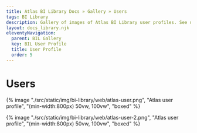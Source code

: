 ```yaml
---
title: Atlas BI Library Docs » Gallery » Users
tags: BI Library
description: Gallery of images of Atlas BI Library user profiles. See user run history, subscriptions and more.
layout: docs_library.njk
eleventyNavigation:
  parent: BIL Gallery
  key: BIL User Profile
  title: User Profile
  order: 5
---
```


# Users

{% image "./src/static/img/bi-library/web/atlas-user.png", "Atlas user profile", "(min-width:800px) 50vw, 100vw", "boxed" %}

{% image "./src/static/img/bi-library/web/atlas-user-2.png", "Atlas user profile", "(min-width:800px) 50vw, 100vw", "boxed" %}
